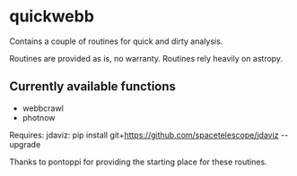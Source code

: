 # quickwebb

Contains a couple of routines for quick and dirty analysis.

Routines are provided as is, no warranty.
Routines rely heavily on astropy.


Currently available functions
--------------
- webbcrawl
- photnow 


Requires:
jdaviz: pip install git+https://github.com/spacetelescope/jdaviz --upgrade


Thanks to pontoppi for providing the starting place for these routines.
